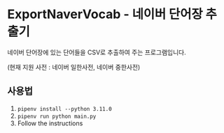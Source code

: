 # ExportNaverVocab - 네이버 단어장 추출기

네이버 단어장에 있는 단어들을 CSV로 추출하여 주는 프로그램입니다.

(현재 지원 사전 : 네이버 일한사전, 네이버 중한사전)

## 사용법

1. `pipenv install --python 3.11.0`
2. `pipenv run python main.py`
3. Follow the instructions
